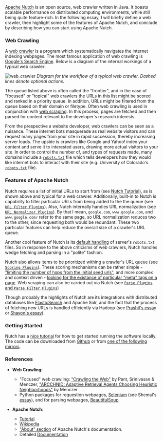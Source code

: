 [Apache Nutch](http://nutch.apache.org) is an open source, web crawler written in Java. It boasts scalable performance on distributed computing environments, while still being quite feature-rich. In the following essay, I will briefly define a web crawler, then highlight some of the features of Apache Nutch, and conclude by describing how you can start using Apache Nutch.

### Web Crawling

A [web crawler](https://en.wikipedia.org/wiki/Web_crawler) is a program which systematically navigates the internet indexing webpages. The most famous application of web crawling is [Google's Search Engine](https://www.google.com/search/howsearchworks/crawling-indexing/). Below is a diagram of the internal workings of a typical web crawler:

![web_crawler](https://user-images.githubusercontent.com/6633242/36811402-e6aa7554-1c8a-11e8-95b6-1f066fbbb5f6.png)
_Diagram for the workflow of a typical web crawler. Dashed lines denote optional actions._

The queue listed above is often called the "frontier", and in the case of "focused" or "topical" web crawlers the URLs in this list might be scored and ranked in a priority queue. In addition, URLs might be filtered from the queue based on their domain or filetype. Often web crawling is used in conjunction with [web scraping](https://en.wikipedia.org/wiki/Web_scraping). In this process, pages are fetched and then parsed for content relevant to the developer's research interests.

From the prespective a website developer, web crawlers can be seen as a nuisance. These internet bots masquerade as real website visitors and can request many pages from your site in rapid succession, thereby increasing server loads. The upside is crawlers like Google and Yahoo! index your content and serve it to interested users, drawing more actual visitors to your site. In order to control the number of, and types of requests made, many domains include a [`robots.txt`](https://en.wikipedia.org/wiki/Robots_exclusion_standard) file which tells developers how they would like internet bots to interact with their site (e.g. University of Colorado's [`robots.txt`](https://www.colorado.edu/robots.txt) file).

### Features of Apache Nutch

Nutch requires a list of initial URLs to start from (see [Nutch Tutorial](https://wiki.apache.org/nutch/NutchTutorial#Introduction)), as is shown above and typical for a web crawler. Additionally, built-in to Nutch is capability to filter particular URLs from being added to the the queue (see [`URL Filter Plugins`](http://nutch.apache.org/apidocs/apidocs-1.14/index.html)). Also, Nutch internally handles URL normalization (see [`URL Normalizer Plugins`](http://nutch.apache.org/apidocs/apidocs-1.14/index.html)). By that I mean, `google.com`, `www.google.com`, and `www.google.com/` refer to the same page, so URL normalization reduces two to the other, since requesting both would be redundant. These two particular features can help reduce the overall size of a crawler's URL queue. 

Another cool feature of Nutch is its [default handling](http://nutch.apache.org/bot.html) of server's `robots.txt` files. So in response to the above criticisms of web crawlers, Nutch handles wedge fetching and parsing in a "polite" fashion.

Nutch also allows items to be prioritized withing a crawler's URL queue (see [`Scoring Plugins`](http://nutch.apache.org/apidocs/apidocs-1.14/index.html)). These scoring mechanisms can be rather simple - ["limiting the number of hops from the initial seed urls"](http://nutch.apache.org/apidocs/apidocs-1.14/org/apache/nutch/scoring/depth/package-summary.html), and more complex and context driven - [looking for the existance of particular "meta" tags on a page](http://nutch.apache.org/apidocs/apidocs-1.14/org/apache/nutch/scoring/urlmeta/package-summary.html). Web scraping can also be carried out via Nutch (see [`Parse Plugins` and `Parse Filter Plugins`](http://nutch.apache.org/apidocs/apidocs-1.14/index.html))

Though probably the highlights of Nutch are its integrations with distributed databases like [ElasticSearch](https://github.com/kenbod/5828_S18/wiki/Elasticsearch:-Overview) and Apache Solr, and the fact that the process of fetching new URLs is handled efficiently via Hadoop (see [Prashil's essay](https://github.com/kenbod/5828_S18/wiki/Hadoop:-Overview) or [Shayon's essay](https://github.com/kenbod/5828_S18/wiki/Scheduling-Algorithms-in-Hadoop)). 

### Getting Started

Nutch has a [nice tutorial](https://wiki.apache.org/nutch/NutchTutorial) for how to get started running the software locally. The code can be downloaded from [Github](https://github.com/apache/nutch) or from [one of the following mirrors](http://www.apache.org/dyn/closer.cgi/nutch/).

### References
- **Web Crawling**:
	- "Focused" web crawling: ["Crawling the Web"](http://www.divms.uiowa.edu/~psriniva/Papers/crawlingFinal.pdf) by Pant, Srinivasan & Menczer, ["ARCCHNID: Adaptive Retrieval Agents Choosing Heuristic Neighborhoods"](https://dl.acm.org/citation.cfm?id=657140) by Menczer
	- Python packages for requestion webpages, [Selenium](http://selenium-python.readthedocs.io) (see Shemal's [essay](https://github.com/kenbod/5828_S18/wiki/Selenium-Framework:Overview)), and for parsing webpages, [BeautifulSoup](https://www.crummy.com/software/BeautifulSoup/)

- **Apache Nutch**:
	- [Tutorial](https://wiki.apache.org/nutch/NutchTutorial)
	- [Wikipedia](https://en.wikipedia.org/wiki/Apache_Nutch)
	- ["About" section](https://wiki.apache.org/nutch/FrontPage#What_is_Apache_Nutch.3F) of Apache Nutch's documentation.
	- Detailed [Documentation](http://nutch.apache.org/apidocs/apidocs-1.14/index.html)
